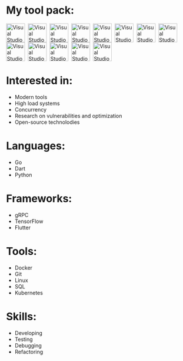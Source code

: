 
# My tool pack:

<img align="left" alt="Visual Studio Code" width="51px" height="51px" src="https://juststickers.in/wp-content/uploads/2016/07/go-programming-language.png" />
<img align="left" alt="Visual Studio Code" width="2.1px" src="https://upload.wikimedia.org/wikipedia/commons/5/59/Empty.png" />


<img align="left" alt="Visual Studio Code" width="51px"  height="51px" src="https://upload.wikimedia.org/wikipedia/commons/7/7e/Dart-logo.png" />
<img align="left" alt="Visual Studio Code" width="2.1px" src="https://upload.wikimedia.org/wikipedia/commons/5/59/Empty.png" />



<img align="left" alt="Visual Studio Code" width="51px"  height="51px" src="https://image.flaticon.com/icons/png/512/1822/1822899.png" />
<img align="left" alt="Visual Studio Code" width="2.1px" src="https://upload.wikimedia.org/wikipedia/commons/5/59/Empty.png" />



<img align="left" alt="Visual Studio Code" width="51px"  height="51px" src="https://stickker.net/wp-content/uploads/2018/11/flutter.png-578x578.png" />
<img align="left" alt="Visual Studio Code" width="2.1px" src="https://upload.wikimedia.org/wikipedia/commons/5/59/Empty.png" />


<img align="left" alt="Visual Studio Code" width="51px"  height="51px" src="https://cdn.freebiesupply.com/logos/large/2x/leveldb-logo-png-transparent.png" />
<img align="left" alt="Visual Studio Code" width="2.1px" src="https://upload.wikimedia.org/wikipedia/commons/5/59/Empty.png" />


<img align="left" alt="Visual Studio Code" width="51px"  height="51px" src="https://i1.wp.com/techxposer.com/wp-content/uploads/2019/12/grpc-icon.png?fit=626%2C664" />
<img align="left" alt="Visual Studio Code" width="2.1px" src="https://upload.wikimedia.org/wikipedia/commons/5/59/Empty.png" />


<img align="left" alt="Visual Studio Code" width="51px"  height="51px" src="https://upload.wikimedia.org/wikipedia/commons/thumb/2/2d/Visual_Studio_Code_1.18_icon.svg/1200px-Visual_Studio_Code_1.18_icon.svg.png" />
<img align="left" alt="Visual Studio Code" width="2.1px" src="https://upload.wikimedia.org/wikipedia/commons/5/59/Empty.png" />



<img align="left" alt="Visual Studio Code" width="51px"  height="51px" src="https://upload.wikimedia.org/wikipedia/commons/thumb/2/2d/Tensorflow_logo.svg/1200px-Tensorflow_logo.svg.png" />
<img align="left" alt="Visual Studio Code" width="2.1px" src="https://upload.wikimedia.org/wikipedia/commons/5/59/Empty.png" />




<img align="left" alt="Visual Studio Code" width="51px"  height="51px" src="https://www.drupal.org/files/project-images/rain-drop-hi.png" />
<img align="left" alt="Visual Studio Code" width="2.1px" src="https://upload.wikimedia.org/wikipedia/commons/5/59/Empty.png" />



<img align="left" alt="Visual Studio Code" width="51px"  height="51px" src="https://www.docker.com/sites/default/files/d8/2019-07/vertical-logo-monochromatic.png" />
<img align="left" alt="Visual Studio Code" width="2.1px" src="https://upload.wikimedia.org/wikipedia/commons/5/59/Empty.png" />


<img align="left" alt="Visual Studio Code" width="51px"  height="51px" src="https://upload.wikimedia.org/wikipedia/commons/0/00/Kubernetes_%28container_engine%29.png" />
<img align="left" alt="Visual Studio Code" width="2.1px" src="https://upload.wikimedia.org/wikipedia/commons/5/59/Empty.png" />



<img align="left" alt="Visual Studio Code" width="51px"  height="51px" src="https://upload.wikimedia.org/wikipedia/commons/thumb/2/29/Postgresql_elephant.svg/1200px-Postgresql_elephant.svg.png" />
<img align="left" alt="Visual Studio Code" width="2.1px" src="https://upload.wikimedia.org/wikipedia/commons/5/59/Empty.png" />



<img align="left" alt="Visual Studio Code" width="51px"  height="51px" src="https://git-scm.com/images/logos/downloads/Git-Icon-1788C.png" />

<br /><br />


<br />

<br />


<br />


# Interested in:

- Modern tools
- High load systems
- Concurrency 
- Research on vulnerabilities and optimization
- Open-source technolodies

# Languages:

- Go
- Dart
- Python

# Frameworks:

- gRPC
- TensorFlow
- Flutter

# Tools:

- Docker
- Git
- Linux
- SQL
- Kubernetes

# Skills:

- Developing
- Testing
- Debugging
- Refactoring
